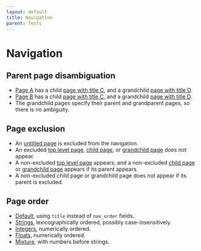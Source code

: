 ```yaml
---
layout: default
title: Navigation
parent: Tests
---
```


# Navigation

## Parent page disambiguation

- [Page A](grandparent/a/) has a child [page with title C](grandparent/ca/), and a grandchild [page with title D](grandparent/dca/).
- [Page B](grandparent/b/) has a child [page with title C](grandparent/cb/), and a grandchild [page with title D](grandparent/dcb/).
- The grandchild pages specify their parent and grandparent pages, so there is no ambiguity.

## Page exclusion

- An [untitled page](exclude/untitled/) is excluded from the navigation.
- An excluded [top level page](exclude/excluded/), [child page](exclude/excluded-child/), or [grandchild page](exclude/excluded-grandchild/) does not appear.
- A non-excluded [top level page](exclude/non-excluded/) appears; and a non-excluded [child page](exclude/non-excluded-child/) or [grandchild page](exclude/non-excluded-grandchild/) appears if its parent appears.
- A non-excluded child page or grandchild page does not appear if its parent is excluded.

## Page order

- [Default](order/default/), using `title` instead of `nav_order` fields.
- [Strings](order/strings/), lexicographically ordered, possibly case-insensitively.
- [Integers](order/integers/), numerically ordered.
- [Floats](order/floats/), numerically ordered.
- [Mixture](order/mixture/), with numbers before strings.
